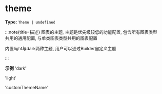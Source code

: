 # theme

**Type:** `Theme | undefined`

:::note{title=描述}
图表的主题, 主题是优先级较低的功能配置, 包含所有图表类型共用的通用配置, 与单类图表类型共用的图表配置



内置light与dark两种主题, 用户可以通过Builder自定义主题

:::

**示例**
'dark'

'light'

'customThemeName'



